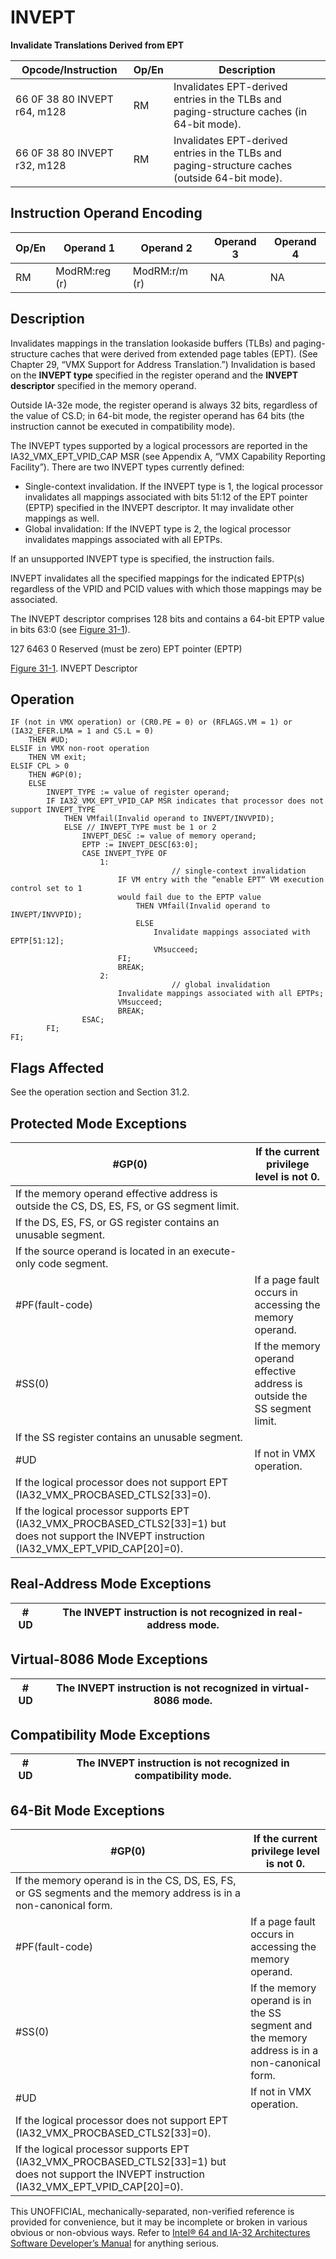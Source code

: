 # INVEPT

**Invalidate Translations Derived from EPT**

| Opcode/Instruction           | Op/En | Description                                                                                    |
| ---------------------------- | ----- | ---------------------------------------------------------------------------------------------- |
| 66 0F 38 80 INVEPT r64, m128 | RM    | Invalidates EPT-derived entries in the TLBs and paging-structure caches (in 64-bit mode).      |
| 66 0F 38 80 INVEPT r32, m128 | RM    | Invalidates EPT-derived entries in the TLBs and paging-structure caches (outside 64-bit mode). |

## Instruction Operand Encoding

| Op/En | Operand 1     | Operand 2     | Operand 3 | Operand 4 |
| ----- | ------------- | ------------- | --------- | --------- |
| RM    | ModRM:reg (r) | ModRM:r/m (r) | NA        | NA        |

## Description

Invalidates mappings in the translation lookaside buffers (TLBs) and paging-structure caches that were derived from extended page tables (EPT). (See Chapter 29, “VMX Support for Address Translation.”) Invalidation is based on the **INVEPT type** specified in the register operand and the **INVEPT descriptor** specified in the memory operand.

Outside IA-32e mode, the register operand is always 32 bits, regardless of the value of CS.D; in 64-bit mode, the register operand has 64 bits (the instruction cannot be executed in compatibility mode).

The INVEPT types supported by a logical processors are reported in the IA32_VMX_EPT_VPID_CAP MSR (see Appendix A, “VMX Capability Reporting Facility”). There are two INVEPT types currently defined:

- Single-context invalidation. If the INVEPT type is 1, the logical processor invalidates all mappings associated with bits 51:12 of the EPT pointer (EPTP) specified in the INVEPT descriptor. It may invalidate other mappings as well.
- Global invalidation: If the INVEPT type is 2, the logical processor invalidates mappings associated with all EPTPs.

If an unsupported INVEPT type is specified, the instruction fails.

INVEPT invalidates all the specified mappings for the indicated EPTP(s) regardless of the VPID and PCID values with which those mappings may be associated.

The INVEPT descriptor comprises 128 bits and contains a 64-bit EPTP value in bits 63:0 (see [Figure 31-1](/x86/invept#fig-31-1)).

127
6463
0
Reserved (must be zero)
EPT pointer (EPTP)

[Figure 31-1](/x86/invept#fig-31-1). INVEPT Descriptor

## Operation

```
IF (not in VMX operation) or (CR0.PE = 0) or (RFLAGS.VM = 1) or (IA32_EFER.LMA = 1 and CS.L = 0)
    THEN #​​​UD;
ELSIF in VMX non-root operation
    THEN VM exit;
ELSIF CPL > 0
    THEN #​​​​GP(0);
    ELSE
        INVEPT_TYPE := value of register operand;
        IF IA32_VMX_EPT_VPID_CAP MSR indicates that processor does not support INVEPT_TYPE
            THEN VMfail(Invalid operand to INVEPT/INVVPID);
            ELSE // INVEPT_TYPE must be 1 or 2
                INVEPT_DESC := value of memory operand;
                EPTP := INVEPT_DESC[63:0];
                CASE INVEPT_TYPE OF
                    1:
                                    // single-context invalidation
                        IF VM entry with the “enable EPT“ VM execution control set to 1
                        would fail due to the EPTP value
                            THEN VMfail(Invalid operand to INVEPT/INVVPID);
                            ELSE
                                Invalidate mappings associated with EPTP[51:12];
                                VMsucceed;
                        FI;
                        BREAK;
                    2:
                                    // global invalidation
                        Invalidate mappings associated with all EPTPs;
                        VMsucceed;
                        BREAK;
                ESAC;
        FI;
FI;

```

## Flags Affected

See the operation section and Section 31.2.

## Protected Mode Exceptions

| \#​​​​GP(0)                                                                                                                                       | If the current privilege level is not 0.                                 |
| ------------------------------------------------------------------------------------------------------------------------------------------------- | ------------------------------------------------------------------------ |
| If the memory operand effective address is outside the CS, DS, ES, FS, or GS segment limit.                                                       |
| If the DS, ES, FS, or GS register contains an unusable segment.                                                                                   |
| If the source operand is located in an execute-only code segment.                                                                                 |
| \#​PF(fault-code)                                                                                                                                 | If a page fault occurs in accessing the memory operand.                  |
| \#​​​​​SS(0)                                                                                                                                      | If the memory operand effective address is outside the SS segment limit. |
| If the SS register contains an unusable segment.                                                                                                  |
| #​​​UD                                                                                                                                            | If not in VMX operation.                                                 |
| If the logical processor does not support EPT (IA32_VMX_PROCBASED_CTLS2[33]=0).                                                                   |
| If the logical processor supports EPT (IA32_VMX_PROCBASED_CTLS2[33]=1) but does not support the INVEPT instruction (IA32_VMX_EPT_VPID_CAP[20]=0). |

## Real-Address Mode Exceptions

| #​​​UD | The INVEPT instruction is not recognized in real-address mode. |
| ------ | -------------------------------------------------------------- |

## Virtual-8086 Mode Exceptions

| #​​​UD | The INVEPT instruction is not recognized in virtual-8086 mode. |
| ------ | -------------------------------------------------------------- |

## Compatibility Mode Exceptions

| #​​​UD | The INVEPT instruction is not recognized in compatibility mode. |
| ------ | --------------------------------------------------------------- |

## 64-Bit Mode Exceptions

| \#​​​​GP(0)                                                                                                                                       | If the current privilege level is not 0.                                                      |
| ------------------------------------------------------------------------------------------------------------------------------------------------- | --------------------------------------------------------------------------------------------- |
| If the memory operand is in the CS, DS, ES, FS, or GS segments and the memory address is in a non-canonical form.                                 |
| \#​PF(fault-code)                                                                                                                                 | If a page fault occurs in accessing the memory operand.                                       |
| \#​​​​​SS(0)                                                                                                                                      | If the memory operand is in the SS segment and the memory address is in a non-canonical form. |
| #​​​UD                                                                                                                                            | If not in VMX operation.                                                                      |
| If the logical processor does not support EPT (IA32_VMX_PROCBASED_CTLS2[33]=0).                                                                   |
| If the logical processor supports EPT (IA32_VMX_PROCBASED_CTLS2[33]=1) but does not support the INVEPT instruction (IA32_VMX_EPT_VPID_CAP[20]=0). |

This UNOFFICIAL, mechanically-separated, non-verified reference is provided for convenience, but it may be
incomplete or broken in various obvious or non-obvious
ways. Refer to [Intel® 64 and IA-32 Architectures Software Developer’s Manual](https://software.intel.com/en-us/download/intel-64-and-ia-32-architectures-sdm-combined-volumes-1-2a-2b-2c-2d-3a-3b-3c-3d-and-4) for anything serious.

